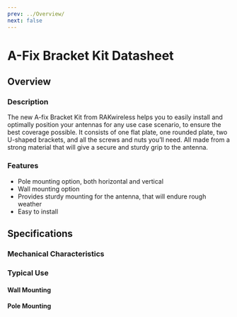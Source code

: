 ```yaml
---
prev: ../Overview/
next: false
---
```


# A-Fix Bracket Kit Datasheet

## Overview


### Description

The new A-fix Bracket Kit from RAKwireless helps you to easily install and optimally position your antennas for any use case scenario, to ensure the best coverage possible. It consists of one flat plate, one rounded plate, two U-shaped brackets, and all the screws and nuts you’ll need. All made from a strong material that will give a secure and sturdy grip to the antenna.

### Features

- Pole mounting option, both horizontal and vertical
- Wall mounting option
- Provides sturdy mounting for the antenna, that will endure rough weather
- Easy to install


## Specifications 

### Mechanical Characteristics


<rk-img
  src="/assets/images/accessories/rak9720/datasheet/2.flat-plate.png"
  width="80%"
  caption="Flat Plate Dimensions"
/>

<rk-img
  src="/assets/images/accessories/rak9720/datasheet/3.rounded-plate.png"
  width="80%"
  caption="Rounded Plate Dimensions"
/>

<rk-img
  src="/assets/images/accessories/rak9720/datasheet/4.u-shaped-bracket.png"
  width="90%"
  caption="U-shaped Bracket Dimensions"
/>

<rk-img
  src="/assets/images/accessories/rak9720/datasheet/5.dimensions.png"
  width="75%"
  caption="Dimensions of the whole construction"
/>

### Typical Use

#### Wall Mounting

<rk-img
  src="/assets/images/accessories/rak9720/datasheet/6.wall-mounting.png"
  width="40%"
  caption="Wall Mounting"
/>

#### Pole Mounting

<rk-img
  src="/assets/images/accessories/rak9720/datasheet/7.pole-mounting.png"
  width="40%"
  caption="Pole Mounting"
/>